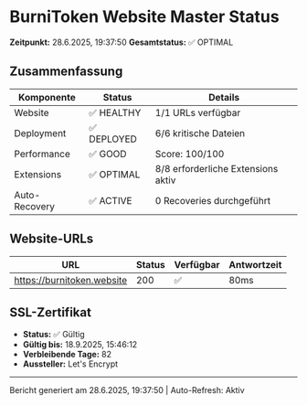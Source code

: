 # BurniToken Website Master Status

**Zeitpunkt:** 28.6.2025, 19:37:50
**Gesamtstatus:** ✅ OPTIMAL

## Zusammenfassung

| Komponente    | Status      | Details                            |
| ------------- | ----------- | ---------------------------------- |
| Website       | ✅ HEALTHY  | 1/1 URLs verfügbar                 |
| Deployment    | ✅ DEPLOYED | 6/6 kritische Dateien              |
| Performance   | ✅ GOOD     | Score: 100/100                     |
| Extensions    | ✅ OPTIMAL  | 8/8 erforderliche Extensions aktiv |
| Auto-Recovery | ✅ ACTIVE   | 0 Recoveries durchgeführt          |

## Website-URLs

| URL                        | Status | Verfügbar | Antwortzeit |
| -------------------------- | ------ | --------- | ----------- |
| https://burnitoken.website | 200    | ✅        | 80ms        |

## SSL-Zertifikat

- **Status:** ✅ Gültig
- **Gültig bis:** 18.9.2025, 15:46:12
- **Verbleibende Tage:** 82
- **Aussteller:** Let's Encrypt

---

Bericht generiert am 28.6.2025, 19:37:50 | Auto-Refresh: Aktiv
